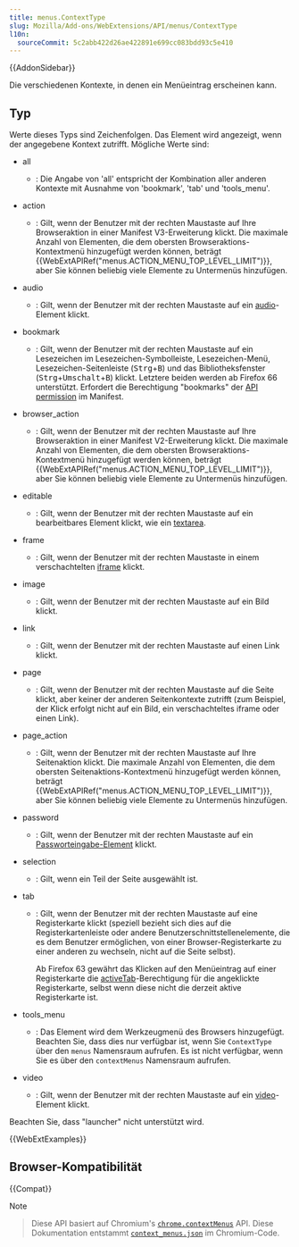 ```yaml
---
title: menus.ContextType
slug: Mozilla/Add-ons/WebExtensions/API/menus/ContextType
l10n:
  sourceCommit: 5c2abb422d26ae422891e699cc083bdd93c5e410
---
```


{{AddonSidebar}}

Die verschiedenen Kontexte, in denen ein Menüeintrag erscheinen kann.

## Typ

Werte dieses Typs sind Zeichenfolgen. Das Element wird angezeigt, wenn der angegebene Kontext zutrifft. Mögliche Werte sind:

- all
  - : Die Angabe von 'all' entspricht der Kombination aller anderen Kontexte mit Ausnahme von 'bookmark', 'tab' und 'tools_menu'.
- action
  - : Gilt, wenn der Benutzer mit der rechten Maustaste auf Ihre Browseraktion in einer Manifest V3-Erweiterung klickt. Die maximale Anzahl von Elementen, die dem obersten Browseraktions-Kontextmenü hinzugefügt werden können, beträgt {{WebExtAPIRef("menus.ACTION_MENU_TOP_LEVEL_LIMIT")}}, aber Sie können beliebig viele Elemente zu Untermenüs hinzufügen.
- audio
  - : Gilt, wenn der Benutzer mit der rechten Maustaste auf ein [audio](/de/docs/Web/HTML/Reference/Elements/audio)-Element klickt.
- bookmark
  - : Gilt, wenn der Benutzer mit der rechten Maustaste auf ein Lesezeichen im Lesezeichen-Symbolleiste, Lesezeichen-Menü, Lesezeichen-Seitenleiste (<kbd>Strg</kbd>+<kbd>B</kbd>) und das Bibliotheksfenster (<kbd>Strg</kbd>+<kbd>Umschalt</kbd>+<kbd>B</kbd>) klickt. Letztere beiden werden ab Firefox 66 unterstützt. Erfordert die Berechtigung "bookmarks" der [API permission](/de/docs/Mozilla/Add-ons/WebExtensions/manifest.json/permissions#api_permissions) im Manifest.

- browser_action
  - : Gilt, wenn der Benutzer mit der rechten Maustaste auf Ihre Browseraktion in einer Manifest V2-Erweiterung klickt. Die maximale Anzahl von Elementen, die dem obersten Browseraktions-Kontextmenü hinzugefügt werden können, beträgt {{WebExtAPIRef("menus.ACTION_MENU_TOP_LEVEL_LIMIT")}}, aber Sie können beliebig viele Elemente zu Untermenüs hinzufügen.
- editable
  - : Gilt, wenn der Benutzer mit der rechten Maustaste auf ein bearbeitbares Element klickt, wie ein [textarea](/de/docs/Web/HTML/Reference/Elements/textarea).
- frame
  - : Gilt, wenn der Benutzer mit der rechten Maustaste in einem verschachtelten [iframe](/de/docs/Web/HTML/Reference/Elements/iframe) klickt.
- image
  - : Gilt, wenn der Benutzer mit der rechten Maustaste auf ein Bild klickt.
- link
  - : Gilt, wenn der Benutzer mit der rechten Maustaste auf einen Link klickt.
- page
  - : Gilt, wenn der Benutzer mit der rechten Maustaste auf die Seite klickt, aber keiner der anderen Seitenkontexte zutrifft (zum Beispiel, der Klick erfolgt nicht auf ein Bild, ein verschachteltes iframe oder einen Link).
- page_action
  - : Gilt, wenn der Benutzer mit der rechten Maustaste auf Ihre Seitenaktion klickt. Die maximale Anzahl von Elementen, die dem obersten Seitenaktions-Kontextmenü hinzugefügt werden können, beträgt {{WebExtAPIRef("menus.ACTION_MENU_TOP_LEVEL_LIMIT")}}, aber Sie können beliebig viele Elemente zu Untermenüs hinzufügen.
- password
  - : Gilt, wenn der Benutzer mit der rechten Maustaste auf ein [Passworteingabe-Element](/de/docs/Web/HTML/Reference/Elements/input/password) klickt.
- selection
  - : Gilt, wenn ein Teil der Seite ausgewählt ist.
- tab
  - : Gilt, wenn der Benutzer mit der rechten Maustaste auf eine Registerkarte klickt (speziell bezieht sich dies auf die Registerkartenleiste oder andere Benutzerschnittstellenelemente, die es dem Benutzer ermöglichen, von einer Browser-Registerkarte zu einer anderen zu wechseln, nicht auf die Seite selbst).

    Ab Firefox 63 gewährt das Klicken auf den Menüeintrag auf einer Registerkarte die [activeTab](/de/docs/Mozilla/Add-ons/WebExtensions/manifest.json/permissions#activetab_permission)-Berechtigung für die angeklickte Registerkarte, selbst wenn diese nicht die derzeit aktive Registerkarte ist.

- tools_menu
  - : Das Element wird dem Werkzeugmenü des Browsers hinzugefügt. Beachten Sie, dass dies nur verfügbar ist, wenn Sie `ContextType` über den `menus` Namensraum aufrufen. Es ist nicht verfügbar, wenn Sie es über den `contextMenus` Namensraum aufrufen.
- video
  - : Gilt, wenn der Benutzer mit der rechten Maustaste auf ein [video](/de/docs/Web/HTML/Reference/Elements/video)-Element klickt.

Beachten Sie, dass "launcher" nicht unterstützt wird.

{{WebExtExamples}}

## Browser-Kompatibilität

{{Compat}}

> [!NOTE]

> Diese API basiert auf Chromium's [`chrome.contextMenus`](https://developer.chrome.com/docs/extensions/reference/api/contextMenus#type-ContextType) API. Diese Dokumentation entstammt [`context_menus.json`](https://chromium.googlesource.com/chromium/src/+/master/chrome/common/extensions/api/context_menus.json) im Chromium-Code.

<!--
// Copyright 2015 The Chromium Authors. All rights reserved.
//
// Redistribution and use in source and binary forms, with or without
// modification, are permitted provided that the following conditions are
// met:
//
//    * Redistributions of source code must retain the above copyright
// notice, this list of conditions and the following disclaimer.
//    * Redistributions in binary form must reproduce the above
// copyright notice, this list of conditions and the following disclaimer
// in the documentation and/or other materials provided with the
// distribution.
//    * Neither the name of Google Inc. nor the names of its
// contributors may be used to endorse or promote products derived from
// this software without specific prior written permission.
//
// THIS SOFTWARE IS PROVIDED BY THE COPYRIGHT HOLDERS AND CONTRIBUTORS
// "AS IS" AND ANY EXPRESS OR IMPLIED WARRANTIES, INCLUDING, BUT NOT
// LIMITED TO, THE IMPLIED WARRANTIES OF MERCHANTABILITY AND FITNESS FOR
// A PARTICULAR PURPOSE ARE DISCLAIMED. IN NO EVENT SHALL THE COPYRIGHT
// OWNER OR CONTRIBUTORS BE LIABLE FOR ANY DIRECT, INDIRECT, INCIDENTAL,
// SPECIAL, EXEMPLARY, OR CONSEQUENTIAL DAMAGES (INCLUDING, BUT NOT
// LIMITED TO, PROCUREMENT OF SUBSTITUTE GOODS OR SERVICES; LOSS OF USE,
// DATA, OR PROFITS; OR BUSINESS INTERRUPTION) HOWEVER CAUSED AND ON ANY
// THEORY OF LIABILITY, WHETHER IN CONTRACT, STRICT LIABILITY, OR TORT
// (INCLUDING NEGLIGENCE OR OTHERWISE) ARISING IN ANY WAY OUT OF THE USE
// OF THIS SOFTWARE, EVEN IF ADVISED OF THE POSSIBILITY OF SUCH DAMAGE.
-->
